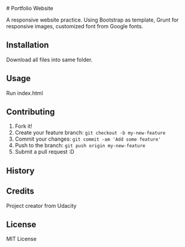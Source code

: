 <snippet>
  <content>
# Portfolio Website

A responsive website practice. Using Bootstrap as template, Grunt for responsive images, customized font from Google fonts.

## Installation

Download all files into same folder.

## Usage

Run index.html

## Contributing

1. Fork it!
2. Create your feature branch: `git checkout -b my-new-feature`
3. Commit your changes: `git commit -am 'Add some feature'`
4. Push to the branch: `git push origin my-new-feature`
5. Submit a pull request :D

## History

## Credits

Project creator from Udacity

## License

MIT License
</content>
</snippet>
